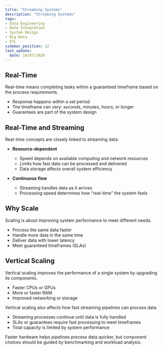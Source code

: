 ```yaml
---
title: "Streaming Systems"
description: "Streaming Systems"
tags: 
- Data Engineering
- Data Integration
- System Design 
- Big Data 
- ETL
sidebar_position: 12
last_update:
  date: 10/07/2020
---
```


## Real-Time

Real-time means completing tasks within a guaranteed timeframe based on the process requirements.

- Response happens within a set period
- The timeframe can vary: *seconds*, *minutes*, *hours*, or longer
- Guarantees are part of the system design

## Real-Time and Streaming

Real-time concepts are closely linked to streaming data.

- **Resource-dependent**

  - Speed depends on available computing and network resources
  - Limits how fast data can be processed and delivered
  - Data storage affects overall system efficiency

- **Continuous flow**

  - Streaming handles data as it arrives
  - Processing speed determines how “real-time” the system feels

## Why Scale

Scaling is about improving system performance to meet different needs.

- Process the same data faster
- Handle more data in the same time
- Deliver data with lower latency
- Meet guaranteed timeframes (SLAs)

## Vertical Scaling

Vertical scaling improves the performance of a single system by upgrading its components.

- Faster CPUs or GPUs
- More or faster RAM
- Improved networking or storage

Vertical scaling also affects how fast streaming pipelines can process data.

- Streaming processes continue until data is fully handled
- SLAs or guarantees require fast processing to meet timeframes
- Total capacity is limited by system performance

Faster hardware helps pipelines process data quicker, but component choices should be guided by benchmarking and workload analysis.

